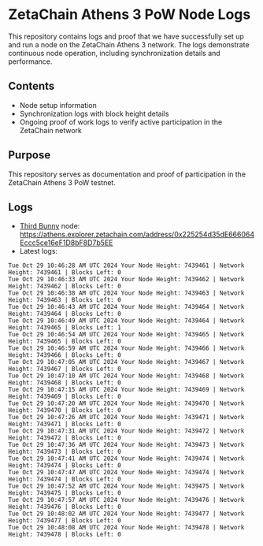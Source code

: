 # ZetaChain Athens 3 PoW Node Logs
This repository contains logs and proof that we have successfully set up and run a node on the ZetaChain Athens 3 network. The logs demonstrate continuous node operation, including synchronization details and performance.

## Contents
- Node setup information
- Synchronization logs with block height details
- Ongoing proof of work logs to verify active participation in the ZetaChain network

## Purpose
This repository serves as documentation and proof of participation in the ZetaChain Athens 3 PoW testnet.

## Logs

- [Third Bunny](https://thirdbunny.xyz/) node: https://athens.explorer.zetachain.com/address/0x225254d35dE666064Eccc5ce16eF1D8bF8D7b5EE
- Latest logs:
```
Tue Oct 29 10:46:28 AM UTC 2024 Your Node Height: 7439461 | Network Height: 7439461 | Blocks Left: 0
Tue Oct 29 10:46:33 AM UTC 2024 Your Node Height: 7439462 | Network Height: 7439462 | Blocks Left: 0
Tue Oct 29 10:46:38 AM UTC 2024 Your Node Height: 7439463 | Network Height: 7439463 | Blocks Left: 0
Tue Oct 29 10:46:43 AM UTC 2024 Your Node Height: 7439464 | Network Height: 7439464 | Blocks Left: 0
Tue Oct 29 10:46:49 AM UTC 2024 Your Node Height: 7439464 | Network Height: 7439465 | Blocks Left: 1
Tue Oct 29 10:46:54 AM UTC 2024 Your Node Height: 7439465 | Network Height: 7439465 | Blocks Left: 0
Tue Oct 29 10:46:59 AM UTC 2024 Your Node Height: 7439466 | Network Height: 7439466 | Blocks Left: 0
Tue Oct 29 10:47:05 AM UTC 2024 Your Node Height: 7439467 | Network Height: 7439467 | Blocks Left: 0
Tue Oct 29 10:47:10 AM UTC 2024 Your Node Height: 7439468 | Network Height: 7439468 | Blocks Left: 0
Tue Oct 29 10:47:15 AM UTC 2024 Your Node Height: 7439469 | Network Height: 7439469 | Blocks Left: 0
Tue Oct 29 10:47:20 AM UTC 2024 Your Node Height: 7439470 | Network Height: 7439470 | Blocks Left: 0
Tue Oct 29 10:47:26 AM UTC 2024 Your Node Height: 7439471 | Network Height: 7439471 | Blocks Left: 0
Tue Oct 29 10:47:31 AM UTC 2024 Your Node Height: 7439472 | Network Height: 7439472 | Blocks Left: 0
Tue Oct 29 10:47:36 AM UTC 2024 Your Node Height: 7439473 | Network Height: 7439473 | Blocks Left: 0
Tue Oct 29 10:47:41 AM UTC 2024 Your Node Height: 7439474 | Network Height: 7439474 | Blocks Left: 0
Tue Oct 29 10:47:47 AM UTC 2024 Your Node Height: 7439474 | Network Height: 7439474 | Blocks Left: 0
Tue Oct 29 10:47:52 AM UTC 2024 Your Node Height: 7439475 | Network Height: 7439475 | Blocks Left: 0
Tue Oct 29 10:47:57 AM UTC 2024 Your Node Height: 7439476 | Network Height: 7439476 | Blocks Left: 0
Tue Oct 29 10:48:02 AM UTC 2024 Your Node Height: 7439477 | Network Height: 7439477 | Blocks Left: 0
Tue Oct 29 10:48:08 AM UTC 2024 Your Node Height: 7439478 | Network Height: 7439478 | Blocks Left: 0
```
